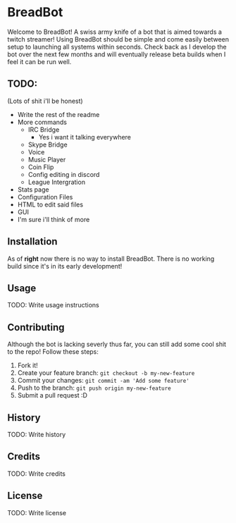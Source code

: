 # BreadBot
Welcome to BreadBot! A swiss army knife of a bot that is aimed towards a twitch streamer! Using BreadBot should be
simple and come easily between setup to launching all systems within seconds. Check back as I develop the bot over
the next few months and will eventually release beta builds when I feel it can be run well.


## TODO: 
(Lots of shit i'll be honest)

- Write the rest of the readme
- More commands
	- IRC Bridge
	    - Yes i want it talking everywhere
	- Skype Bridge
	- Voice
	- Music Player
	- Coin Flip
	- Config editing in discord
	- League Intergration
- Stats page
- Configuration Files
- HTML to edit said files
- GUI
- I'm sure i'll think of more

## Installation

As of **right** now there is no way to install BreadBot. There is no working build since it's in its early development!

## Usage

TODO: Write usage instructions

## Contributing
Although the bot is lacking severly thus far, you can still add some cool shit to the repo!
Follow these steps:
1. Fork it!
2. Create your feature branch: `git checkout -b my-new-feature`
3. Commit your changes: `git commit -am 'Add some feature'`
4. Push to the branch: `git push origin my-new-feature`
5. Submit a pull request :D

## History

TODO: Write history

## Credits

TODO: Write credits

## License

TODO: Write license